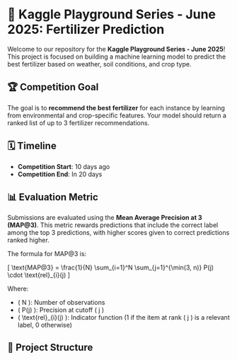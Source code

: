 
# 🌱 Kaggle Playground Series - June 2025: Fertilizer Prediction

Welcome to our repository for the **Kaggle Playground Series - June 2025**! This project is focused on building a machine learning model to predict the best fertilizer based on weather, soil conditions, and crop type.

## 🏆 Competition Goal

The goal is to **recommend the best fertilizer** for each instance by learning from environmental and crop-specific features. Your model should return a ranked list of up to 3 fertilizer recommendations.

## 🗓️ Timeline

- **Competition Start**: 10 days ago
- **Competition End**: In 20 days

## 📊 Evaluation Metric

Submissions are evaluated using the **Mean Average Precision at 3 (MAP@3)**. This metric rewards predictions that include the correct label among the top 3 predictions, with higher scores given to correct predictions ranked higher.

The formula for MAP@3 is:

\[
\text{MAP@3} = \frac{1}{N} \sum_{i=1}^N \sum_{j=1}^{\min(3, n)} P(j) \cdot \text{rel}_{i}(j)
\]

Where:
- \( N \): Number of observations
- \( P(j) \): Precision at cutoff \( j \)
- \( \text{rel}_{i}(j) \): Indicator function (1 if the item at rank \( j \) is a relevant label, 0 otherwise)

## 📁 Project Structure

